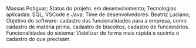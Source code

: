 Massas Potiguar;
Status do projeto: em desenvolvimento;
Tecnologias aplicadas: SQL, VSCode e Java;
Time de desenvolvedores: Beatriz Luciano;
Objetivo do software: cadastro das funcionalidades para a empresa, como cadastro de matéria prima, cadastro de biscoitos, cadastro de funcionários.
Funcionalidades do sistema: Viabilizar de forma mais rápida e sucinta o cadastro do que precisam.
